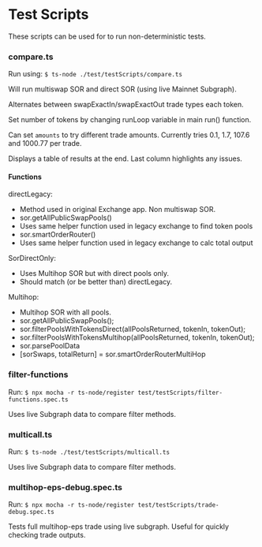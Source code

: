 # Test Scripts

These scripts can be used for to run non-deterministic tests.

### compare.ts

Run using: `$ ts-node ./test/testScripts/compare.ts`

Will run multiswap SOR and direct SOR (using live Mainnet Subgraph).

Alternates between swapExactIn/swapExactOut trade types each token.

Set number of tokens by changing runLoop variable in main run() function.

Can set `amounts` to try different trade amounts. Currently tries 0.1, 1.7, 107.6 and 1000.77 per trade.

Displays a table of results at the end. Last column highlights any issues.

#### Functions

directLegacy:

-   Method used in original Exchange app. Non multiswap SOR.
-   sor.getAllPublicSwapPools()
-   Uses same helper function used in legacy exchange to find token pools
-   sor.smartOrderRouter()
-   Uses same helper function used in legacy exchange to calc total output

SorDirectOnly:

-   Uses Multihop SOR but with direct pools only.
-   Should match (or be better than) directLegacy.

Multihop:

-   Multihop SOR with all pools.
-   sor.getAllPublicSwapPools();
-   sor.filterPoolsWithTokensDirect(allPoolsReturned, tokenIn, tokenOut);
-   sor.filterPoolsWithTokensMultihop(allPoolsReturned, tokenIn, tokenOut);
-   sor.parsePoolData
-   [sorSwaps, totalReturn] = sor.smartOrderRouterMultiHop

### filter-functions

Run: `$ npx mocha -r ts-node/register test/testScripts/filter-functions.spec.ts`

Uses live Subgraph data to compare filter methods.

### multicall.ts

Run: `$ ts-node ./test/testScripts/multicall.ts`

Uses live Subgraph data to compare filter methods.

### multihop-eps-debug.spec.ts

Run: `$ npx mocha -r ts-node/register test/testScripts/trade-debug.spec.ts`

Tests full multihop-eps trade using live subgraph. Useful for quickly checking trade outputs.
